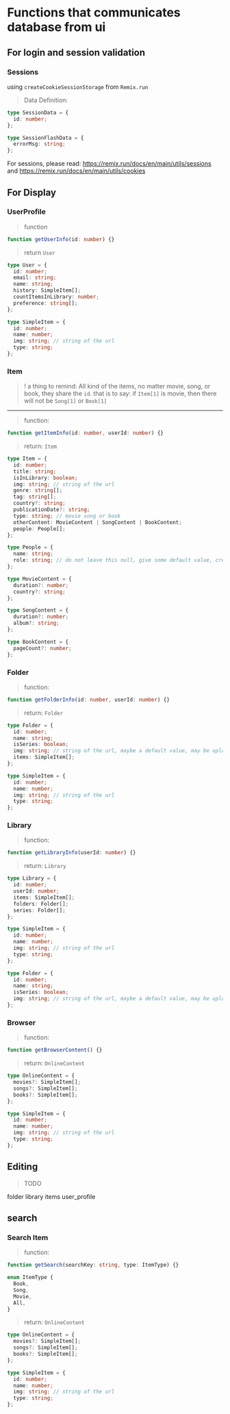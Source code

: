 # Functions that communicates database from ui

## For login and session validation

### Sessions

using `createCookieSessionStorage` from `Remix.run`

> Data Definition:

```ts
type SessionData = {
  id: number;
};

type SessionFlashData = {
  errorMsg: string;
};
```

For sessions, please read: <https://remix.run/docs/en/main/utils/sessions>
and <https://remix.run/docs/en/main/utils/cookies>

## For Display

### UserProfile

> function

```ts
function getUserInfo(id: number) {}
```

> return `User`

```ts
type User = {
  id: number;
  email: string;
  name: string;
  history: SimpleItem[];
  countItemsInLibrary: number;
  preference: string[];
};

type SimpleItem = {
  id: number;
  name: number;
  img: string; // string of the url
  type: string;
};
```

### Item

> ! a thing to remind: All kind of the items, no matter movie, song, or book,
> they share the `id`. that is to say: if `Item[1]` is movie, then there will not
> be `Song[1]` or `Book[1]`

---

> function:

```ts
function getItemInfo(id: number, userId: number) {}
```

> return: `Item`

```ts
type Item = {
  id: number;
  title: string;
  isInLibrary: boolean;
  img: string; // string of the url
  genre: string[];
  tag: string[];
  country?: string;
  publicationDate?: string;
  type: string; // movie song or book
  otherContent: MovieContent | SongContent | BookContent;
  people: People[];
};

type People = {
  name: string;
  role: string; // do not leave this null, give some default value, creator for song, movie, author for book.
};

type MovieContent = {
  duration?: number;
  country?: string;
};

type SongContent = {
  duration?: number;
  album?: string;
};

type BookContent = {
  pageCount?: number;
};
```

### Folder

> function:

```ts
function getFolderInfo(id: number, userId: number) {}
```

> return: `Folder`

```ts
type Folder = {
  id: number;
  name: string;
  isSeries: boolean;
  img: string; // string of the url, maybe a default value, may be upload by user, may be the img of the first item in the folder
  items: SimpleItem[];
};

type SimpleItem = {
  id: number;
  name: number;
  img: string; // string of the url
  type: string;
};
```

### Library

> function:

```ts
function getLibraryInfo(userId: number) {}
```

> return: `Library`

```ts
type Library = {
  id: number;
  userId: number;
  items: SimpleItem[];
  folders: Folder[];
  series: Folder[];
};

type SimpleItem = {
  id: number;
  name: number;
  img: string; // string of the url
  type: string;
};

type Folder = {
  id: number;
  name: string;
  isSeries: boolean;
  img: string; // string of the url, maybe a default value, may be upload by user, may be the img of the first item in the folder
};
```

### Browser

> function:

```ts
function getBrowserContent() {}
```

> return: `OnlineContent`

```ts
type OnlineContent = {
  movies?: SimpleItem[];
  songs?: SimpleItem[];
  books?: SimpleItem[];
};

type SimpleItem = {
  id: number;
  name: number;
  img: string; // string of the url
  type: string;
};
```

## Editing

> TODO

folder
library
items
user_profile

## search

### Search Item

> function:

```ts
function getSearch(searchKey: string, type: ItemType) {}

enum ItemType {
  Book,
  Song,
  Movie,
  All,
}
```

> return: `OnlineContent`

```ts
type OnlineContent = {
  movies?: SimpleItem[];
  songs?: SimpleItem[];
  books?: SimpleItem[];
};

type SimpleItem = {
  id: number;
  name: number;
  img: string; // string of the url
  type: string;
};
```
